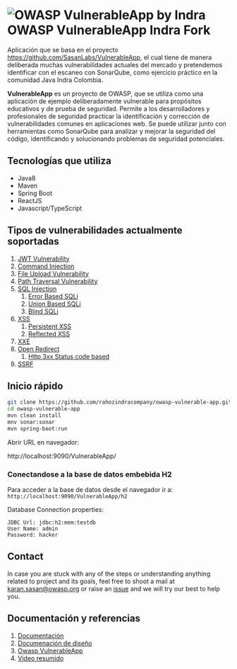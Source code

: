 # ![OWASP VulnerableApp by Indra](https://raw.githubusercontent.com/SasanLabs/VulnerableApp/master/docs/logos/Coloured/iconColoured.png) OWASP VulnerableApp Indra Fork

Aplicación que se basa en el proyecto https://github.com/SasanLabs/VulnerableApp, el cual tiene de manera deliberada muchas vulnerabilidades actuales del mercado y pretendemos identificar con el escaneo con SonarQube, como ejercicio práctico en la comunidad Java Indra Colombia.

**VulnerableApp** es un proyecto de OWASP, que se utiliza como una aplicación de ejemplo deliberadamente vulnerable para propósitos educativos y de prueba de seguridad. Permite a los desarrolladores y profesionales de seguridad practicar la identificación y corrección de vulnerabilidades comunes en aplicaciones web. Se puede utilizar junto con herramientas como SonarQube para analizar y mejorar la seguridad del código, identificando y solucionando problemas de seguridad potenciales.

## Tecnologías que utiliza
- Java8
- Maven
- Spring Boot
- ReactJS
- Javascript/TypeScript
    
## Tipos de vulnerabilidades actualmente soportadas

1. [JWT Vulnerability](https://github.com/rahozindracompany/owasp-vulnerable-app/blob/master/src/main/java/org/sasanlabs/service/vulnerability/jwt/)
2. [Command Injection](https://github.com/rahozindracompany/owasp-vulnerable-app/tree/master/src/main/java/org/sasanlabs/service/vulnerability/commandInjection)
3. [File Upload Vulnerability](https://github.com/rahozindracompany/owasp-vulnerable-app/tree/master/src/main/java/org/sasanlabs/service/vulnerability/fileupload)
4. [Path Traversal Vulnerability](https://github.com/rahozindracompany/owasp-vulnerable-app/tree/master/src/main/java/org/sasanlabs/service/vulnerability/pathTraversal)
5. [SQL Injection](https://github.com/rahozindracompany/owasp-vulnerable-app/tree/master/src/main/java/org/sasanlabs/service/vulnerability/sqlInjection)
    1. [Error Based SQLi](https://github.com/rahozindracompany/owasp-vulnerable-app/blob/master/src/main/java/org/sasanlabs/service/vulnerability/sqlInjection/ErrorBasedSQLInjectionVulnerability.java)
    2. [Union Based SQLi](https://github.com/rahozindracompany/owasp-vulnerable-app/blob/master/src/main/java/org/sasanlabs/service/vulnerability/sqlInjection/UnionBasedSQLInjectionVulnerability.java)
    3. [Blind SQLi](https://github.com/rahozindracompany/owasp-vulnerable-app/blob/master/src/main/java/org/sasanlabs/service/vulnerability/sqlInjection/BlindSQLInjectionVulnerability.java)
6. [XSS](https://github.com/rahozindracompany/owasp-vulnerable-app/tree/master/src/main/java/org/sasanlabs/service/vulnerability/xss)
    1. [Persistent XSS](https://github.com/rahozindracompany/owasp-vulnerable-app/tree/master/src/main/java/org/sasanlabs/service/vulnerability/xss/persistent)
    2. [Reflected XSS](https://github.com/rahozindracompany/owasp-vulnerable-app/tree/master/src/main/java/org/sasanlabs/service/vulnerability/xss/reflected)
7. [XXE](https://github.com/rahozindracompany/owasp-vulnerable-app/tree/master/src/main/java/org/sasanlabs/service/vulnerability/xxe)
8. [Open Redirect](https://github.com/rahozindracompany/owasp-vulnerable-app/tree/master/src/main/java/org/sasanlabs/service/vulnerability/urlRedirection)
    1. [Http 3xx Status code based](https://github.com/rahozindracompany/owasp-vulnerable-app/blob/master/src/main/java/org/sasanlabs/service/vulnerability/urlRedirection/Http3xxStatusCodeBasedInjection.java)
9. [SSRF](https://github.com/rahozindracompany/owasp-vulnerable-app/tree/master/src/main/java/org/sasanlabs/service/vulnerability/ssrf)

## Inicio rápido

```bash
git clone https://github.com/rahozindracompany/owasp-vulnerable-app.git
cd owasp-vulnerable-app
mvn clean install
mnv sonar:sonar
mvn spring-boot:run
```
Abrir URL en navegador:

http://localhost:9090/VulnerableApp/

### Conectandose a la base de datos embebida H2
Para acceder a la base de datos desde el navegador ir a: `http://localhost:9090/VulnerableApp/h2`

Database Connection properties:
```properties
JDBC Url: jdbc:h2:mem:testdb
User Name: admin
Password: hacker
```
## Contact
In case you are stuck with any of the steps or understanding anything related to project and its goals, feel free to shoot a mail at karan.sasan@owasp.org or raise an [issue](https://github.com/SasanLabs/owasp-vulnerable-app/issues) and we will try our best to help you.

## Documentación y referencias

1. [Documentación](https://sasanlabs.github.io/VulnerableApp)
2. [Documenación de diseño](https://sasanlabs.github.io/owasp-vulnerable-app/DesignDocumentation.html)
3. [Owasp VulnerableApp](https://owasp.org/www-project-vulnerableapp/)
5. [Vídeo resumido](https://www.youtube.com/watch?v=AjL4B-WwrrA&ab_channel=OwaspVulnerableApp)